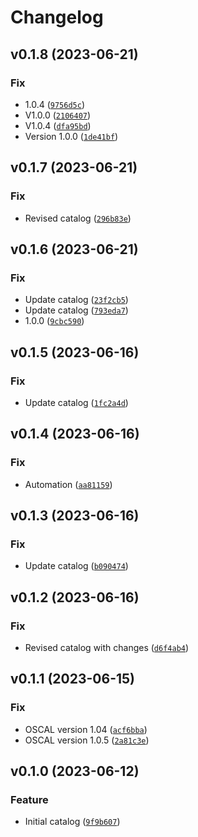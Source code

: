 # Changelog

<!--next-version-placeholder-->

## v0.1.8 (2023-06-21)
### Fix
* 1.0.4 ([`9756d5c`](https://github.com/degenaro/trestle-catalog-nist-800-53-rev5/commit/9756d5c6f93c9afe7d8846a61249fcdb9aec67a2))
* V1.0.0 ([`2106407`](https://github.com/degenaro/trestle-catalog-nist-800-53-rev5/commit/21064070188bce091b527fa5ed1f28b2e6e442c4))
* V1.0.4 ([`dfa95bd`](https://github.com/degenaro/trestle-catalog-nist-800-53-rev5/commit/dfa95bd9ceffbb565e163c452367cc6dab269d35))
* Version 1.0.0 ([`1de41bf`](https://github.com/degenaro/trestle-catalog-nist-800-53-rev5/commit/1de41bfb6be17e4310d2930e790b1be2f9e81424))

## v0.1.7 (2023-06-21)
### Fix
* Revised catalog ([`296b83e`](https://github.com/degenaro/trestle-catalog-nist-800-53-rev5/commit/296b83efda183a3f3ce8ccb0d183d6c8bc2b432c))

## v0.1.6 (2023-06-21)
### Fix
* Update catalog ([`23f2cb5`](https://github.com/degenaro/trestle-catalog-nist-800-53-rev5/commit/23f2cb5b8c1644eceeb863312d9a6872894d0bef))
* Update catalog ([`793eda7`](https://github.com/degenaro/trestle-catalog-nist-800-53-rev5/commit/793eda7785b34e40eb154fa601d0494c7e857280))
* 1.0.0 ([`9cbc590`](https://github.com/degenaro/trestle-catalog-nist-800-53-rev5/commit/9cbc59072b1810f1e89a947c396d220f7d6abeba))

## v0.1.5 (2023-06-16)
### Fix
* Update catalog ([`1fc2a4d`](https://github.com/degenaro/trestle-catalog-nist-800-53-rev5/commit/1fc2a4d571e6d92219a9db0a07c0b94e0a2299b4))

## v0.1.4 (2023-06-16)
### Fix
* Automation ([`aa81159`](https://github.com/degenaro/trestle-catalog-nist-800-53-rev5/commit/aa811596c266b956704440c4d9527b30d628693f))

## v0.1.3 (2023-06-16)
### Fix
* Update catalog ([`b090474`](https://github.com/degenaro/trestle-catalog-nist-800-53-rev5/commit/b090474aa71e03be61e7bc9f5ad4d8cf43d3ea46))

## v0.1.2 (2023-06-16)
### Fix
* Revised catalog with changes ([`d6f4ab4`](https://github.com/degenaro/trestle-catalog-nist-800-53-rev5/commit/d6f4ab4ca64bb82ddd487c908e46ceb12ffca9ab))

## v0.1.1 (2023-06-15)
### Fix
* OSCAL version 1.04 ([`acf6bba`](https://github.com/degenaro/trestle-catalog-nist-800-53-rev5/commit/acf6bbab198f325adf938a86ada3df8b7d7a592e))
* OSCAL version 1.0.5 ([`2a81c3e`](https://github.com/degenaro/trestle-catalog-nist-800-53-rev5/commit/2a81c3ea19e4ea3919d2a3b53c8020b115c12395))

## v0.1.0 (2023-06-12)
### Feature
* Initial catalog ([`9f9b607`](https://github.com/degenaro/trestle-catalog-nist-800-53-rev5/commit/9f9b607ec05fc69fc01ee75030ccbbec461a7d98))
